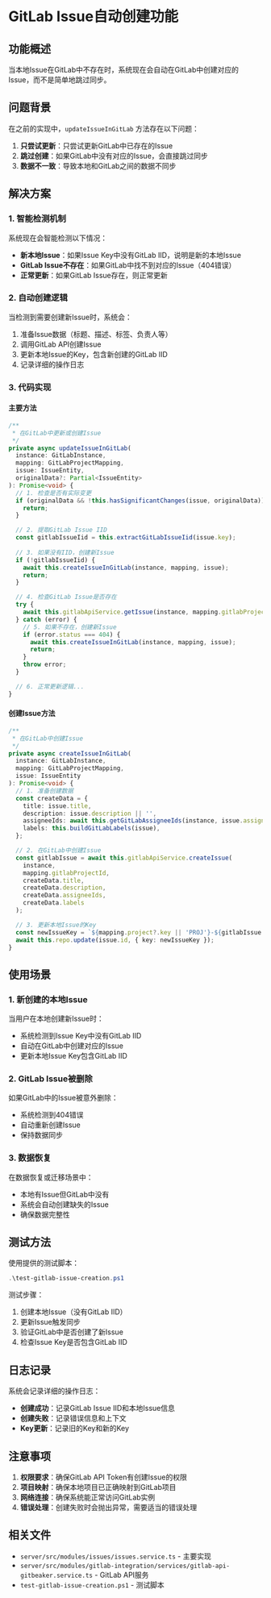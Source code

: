 # GitLab Issue自动创建功能

## 功能概述

当本地Issue在GitLab中不存在时，系统现在会自动在GitLab中创建对应的Issue，而不是简单地跳过同步。

## 问题背景

在之前的实现中，`updateIssueInGitLab` 方法存在以下问题：

1. **只尝试更新**：只尝试更新GitLab中已存在的Issue
2. **跳过创建**：如果GitLab中没有对应的Issue，会直接跳过同步
3. **数据不一致**：导致本地和GitLab之间的数据不同步

## 解决方案

### 1. 智能检测机制

系统现在会智能检测以下情况：

- **新本地Issue**：如果Issue Key中没有GitLab IID，说明是新的本地Issue
- **GitLab Issue不存在**：如果GitLab中找不到对应的Issue（404错误）
- **正常更新**：如果GitLab Issue存在，则正常更新

### 2. 自动创建逻辑

当检测到需要创建新Issue时，系统会：

1. 准备Issue数据（标题、描述、标签、负责人等）
2. 调用GitLab API创建Issue
3. 更新本地Issue的Key，包含新创建的GitLab IID
4. 记录详细的操作日志

### 3. 代码实现

#### 主要方法

```typescript
/**
 * 在GitLab中更新或创建Issue
 */
private async updateIssueInGitLab(
  instance: GitLabInstance,
  mapping: GitLabProjectMapping,
  issue: IssueEntity,
  originalData?: Partial<IssueEntity>
): Promise<void> {
  // 1. 检查是否有实际变更
  if (originalData && !this.hasSignificantChanges(issue, originalData)) {
    return;
  }

  // 2. 提取GitLab Issue IID
  const gitlabIssueIid = this.extractGitLabIssueIid(issue.key);
  
  // 3. 如果没有IID，创建新Issue
  if (!gitlabIssueIid) {
    await this.createIssueInGitLab(instance, mapping, issue);
    return;
  }

  // 4. 检查GitLab Issue是否存在
  try {
    await this.gitlabApiService.getIssue(instance, mapping.gitlabProjectId, gitlabIssueIid);
  } catch (error) {
    // 5. 如果不存在，创建新Issue
    if (error.status === 404) {
      await this.createIssueInGitLab(instance, mapping, issue);
      return;
    }
    throw error;
  }

  // 6. 正常更新逻辑...
}
```

#### 创建Issue方法

```typescript
/**
 * 在GitLab中创建Issue
 */
private async createIssueInGitLab(
  instance: GitLabInstance,
  mapping: GitLabProjectMapping,
  issue: IssueEntity
): Promise<void> {
  // 1. 准备创建数据
  const createData = {
    title: issue.title,
    description: issue.description || '',
    assigneeIds: await this.getGitLabAssigneeIds(instance, issue.assigneeId),
    labels: this.buildGitLabLabels(issue),
  };

  // 2. 在GitLab中创建Issue
  const gitlabIssue = await this.gitlabApiService.createIssue(
    instance,
    mapping.gitlabProjectId,
    createData.title,
    createData.description,
    createData.assigneeIds,
    createData.labels
  );

  // 3. 更新本地Issue的Key
  const newIssueKey = `${mapping.project?.key || 'PROJ'}-${gitlabIssue.iid}`;
  await this.repo.update(issue.id, { key: newIssueKey });
}
```

## 使用场景

### 1. 新创建的本地Issue

当用户在本地创建新Issue时：
- 系统检测到Issue Key中没有GitLab IID
- 自动在GitLab中创建对应的Issue
- 更新本地Issue Key包含GitLab IID

### 2. GitLab Issue被删除

如果GitLab中的Issue被意外删除：
- 系统检测到404错误
- 自动重新创建Issue
- 保持数据同步

### 3. 数据恢复

在数据恢复或迁移场景中：
- 本地有Issue但GitLab中没有
- 系统会自动创建缺失的Issue
- 确保数据完整性

## 测试方法

使用提供的测试脚本：

```powershell
.\test-gitlab-issue-creation.ps1
```

测试步骤：
1. 创建本地Issue（没有GitLab IID）
2. 更新Issue触发同步
3. 验证GitLab中是否创建了新Issue
4. 检查Issue Key是否包含GitLab IID

## 日志记录

系统会记录详细的操作日志：

- **创建成功**：记录GitLab Issue IID和本地Issue信息
- **创建失败**：记录错误信息和上下文
- **Key更新**：记录旧的Key和新的Key

## 注意事项

1. **权限要求**：确保GitLab API Token有创建Issue的权限
2. **项目映射**：确保本地项目已正确映射到GitLab项目
3. **网络连接**：确保系统能正常访问GitLab实例
4. **错误处理**：创建失败时会抛出异常，需要适当的错误处理

## 相关文件

- `server/src/modules/issues/issues.service.ts` - 主要实现
- `server/src/modules/gitlab-integration/services/gitlab-api-gitbeaker.service.ts` - GitLab API服务
- `test-gitlab-issue-creation.ps1` - 测试脚本
